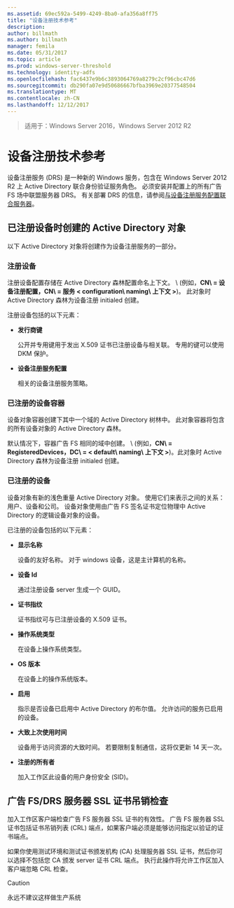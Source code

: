 ```yaml
---
ms.assetid: 69ec592a-5499-4249-8ba0-afa356a8ff75
title: "设备注册技术参考"
description: 
author: billmath
ms.author: billmath
manager: femila
ms.date: 05/31/2017
ms.topic: article
ms.prod: windows-server-threshold
ms.technology: identity-adfs
ms.openlocfilehash: fac6437e9b6c3893064769a8279c2cf96cbc47d6
ms.sourcegitcommit: db290fa07e9d50686667bfba3969e20377548504
ms.translationtype: MT
ms.contentlocale: zh-CN
ms.lasthandoff: 12/12/2017
---
```

>适用于：Windows Server 2016，Windows Server 2012 R2

# <a name="device-registration-technical-reference"></a>设备注册技术参考
设备注册服务 \(DRS\) 是一种新的 Windows 服务，包含在 Windows Server 2012 R2 上 Active Directory 联合身份验证服务角色。  必须安装并配置上的所有广告 FS 场中联盟服务器 DRS。  有关部署 DRS 的信息，请参阅[与设备注册服务配置联合服务器](https://technet.microsoft.com/library/dn486831.aspx)。  
  
## <a name="active-directory-objects-created-when-a-device-is-registered"></a>已注册设备时创建的 Active Directory 对象  
以下 Active Directory 对象将创建作为设备注册服务的一部分。  
  
### <a name="device-registration-configuration"></a>注册设备  
注册设备配置存储在 Active Directory 森林配置命名上下文。 \ (例如，**CN\ = 设备注册配置，CN\ = 服务 < configuration\ naming\ 上下文 >**\)。 此对象时 Active Directory 森林为设备注册 initialed 创建。  
  
注册设备包括的以下元素：  
  
-   **发行商键**  
  
    公开并专用键用于发出 X.509 证书已注册设备与相关联。  专用的键可以使用 DKM 保护。  
  
-   **设备注册服务配置**  
  
    相关的设备注册服务策略。  
  
### <a name="registered-devices-container"></a>已注册的设备容器  
设备对象容器创建下其中一个域的 Active Directory 树林中。  此对象容器将包含的所有设备对象的 Active Directory 森林。  
  
默认情况下，容器广告 FS 相同的域中创建。  \ (例如，**CN\ = RegisteredDevices，DC\ = < default\ naming\ 上下文 >**\)。此对象时 Active Directory 森林为设备注册 initialed 创建。  
  
### <a name="registered-devices"></a>已注册的设备  
设备对象有新的浅色重量 Active Directory 对象。  使用它们来表示之间的关系：用户、设备和公司。  设备对象使用由广告 FS 签名证书定位物理中 Active Directory 的逻辑设备对象的设备。  
  
已注册的设备包括的以下元素：  
  
-   **显示名称**  
  
    设备的友好名称。  对于 windows 设备，这是主计算机的名称。  
  
-   **设备 Id**  
  
    通过注册设备 server 生成一个 GUID。  
  
-   **证书指纹**  
  
    证书指纹可与已注册设备的 X.509 证书。  
  
-   **操作系统类型**  
  
    在设备上操作系统类型。  
  
-   **OS 版本**  
  
    在设备上的操作系统版本。  
  
-   **启用**  
  
    指示是否设备已启用中 Active Directory 的布尔值。  允许访问的服务已启用的设备。  
  
-   **大致上次使用时间**  
  
    设备用于访问资源的大致时间。  若要限制复制通信，这将仅更新 14 天一次。  
  
-   **注册的所有者**  
  
    加入工作区此设备的用户身份安全 \(SID\)。  
  
## <a name="ad-fsdrs-server-ssl-certificate-revocation-checking"></a>广告 FS\/DRS 服务器 SSL 证书吊销检查  
加入工作区客户端检查广告 FS 服务器 SSL 证书的有效性。  广告 FS 服务器 SSL 证书包括证书吊销列表 \(CRL\) 端点，如果客户端必须是能够访问指定以验证的证书端点。  
  
如果你使用测试环境和测试证书颁发机构 \(CA\) 处理服务器 SSL 证书，然后你可以选择不包括您 CA 颁发 server 证书 CRL 端点。  执行此操作将允许工作区加入客户端忽略 CRL 检查。  
  
> [!CAUTION]  
> 永远不建议这样做生产系统  
  

